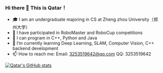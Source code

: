 ### Hi there 👋 This is Qatar！

- 🎓 I am an undergraduate majoring in CS at Zheng zhou University（郑州大学）
- 🔭 I have participated in RoboMaster and RoboCup competitions
- 🦾 I can program in C++, Python and Java
- 🌱 I’m currently learning Deep Learning, SLAM, Computer Vision, C++ backend development
- 📫 How to reach me: Email: 3253519642@qq.com QQ: 3253519642

[![Qatar's GitHub stats](https://github-readme-stats.vercel.app/api?username=ninesunztx&count_private=true&show_icons=true)](https://github.com/ninesunztx)
